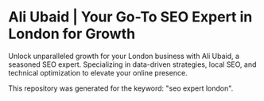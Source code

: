 # Ali Ubaid | Your Go-To SEO Expert in London for Growth

Unlock unparalleled growth for your London business with Ali Ubaid, a seasoned SEO expert. Specializing in data-driven strategies, local SEO, and technical optimization to elevate your online presence.

This repository was generated for the keyword: "seo expert london".